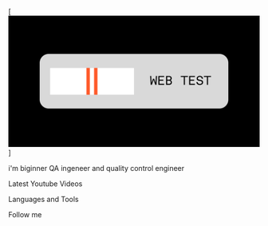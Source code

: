 [![Header](https://github.com/SkeletonHuman/SkeletonHuman/blob/main/assets/Web%20test.png)]

i'm biginner QA ingeneer and quality control engineer

Latest Youtube Videos

Languages and Tools

Follow me
